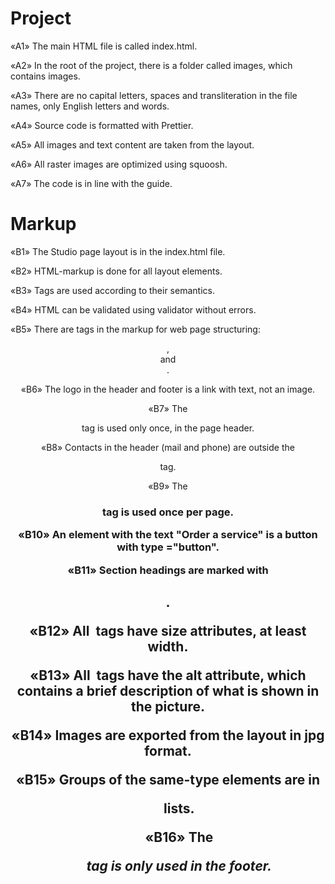 # Project
«A1» The main HTML file is called index.html.

«A2» In the root of the project, there is a folder called images, which contains images.

«A3» There are no capital letters, spaces and transliteration in the file names, only English letters and words.

«A4» Source code is formatted with Prettier.

«A5» All images and text content are taken from the layout.

«A6» All raster images are optimized using squoosh.

«A7» The code is in line with the guide.

# Markup
«B1» The Studio page layout is in the index.html file.

«B2» HTML-markup is done for all layout elements.

«B3» Tags are used according to their semantics.

«B4» HTML can be validated using validator without errors.

«B5» There are tags in the markup for web page structuring: <header>, <main> and <footer>.
  
«B6» The logo in the header and footer is a link with text, not an image.
  
«B7» The <nav> tag is used only once, in the page header.
  
«B8» Contacts in the header (mail and phone) are outside the <nav> tag.
  
«B9» The <h1> tag is used once per page.
  
«B10» An element with the text "Order a service" is a button with type ="button".
  
«B11» Section headings are marked with <h2>.
  
«B12» All <img> tags have size attributes, at least width.
  
«B13» All <img> tags have the alt attribute, which contains a brief description of what is shown in the picture.
  
«B14» Images are exported from the layout in jpg format.
  
«B15» Groups of the same-type elements are in <ul> lists.
  
«B16» The <address> tag is only used in the footer.
